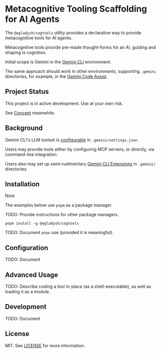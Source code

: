 # Metacognitive Tooling Scaffolding for AI Agents

The `@agladysh/cogtools` utility provides a declarative way to provide metacognitive tools for AI agents.

Metacognitive tools provide pre-made thought-forms for an AI, guiding and shaping is cognition.

Initial scope is Gemini in the [Gemini CLI](https://github.com/google-gemini/gemini-cli) environment.

The same approach should work in other environments, supporting `.gemini` directories, for example,
in the [Gemini Code Assist](https://codeassist.google/).

## Project Status

This project is in active development. Use at your own risk.

See [Concept](docs/spec/concept.md) meanwhile.

## Background

Gemini CLI's LLM toolset is [configurable](https://github.com/google-gemini/gemini-cli/blob/main/docs/cli/configuration.md)
in `.gemini/settings.json`.

Users may provide tools either by configuring MCP servers, or directly, via command-line integration.

Users also may set up semi-rudimentary
[Gemini CLI Extensions](https://github.com/google-gemini/gemini-cli/blob/main/docs/extension.md) in `.gemini/` directories.

## Installation

> [!NOTE]
> The examples below use `pnpm` as a package manager.
>
> TODO: Provide instructions for other package managers.

```shell
pnpm install -g @agladysh/cogtools
```

TODO: Document `pnpx` use (provided it is meaningful).

## Configuration

TODO: Document

## Advanced Usage

TODO: Describe coding a tool in-place (as a shell-executable), as well as loading it as a module.

## Development

TODO: Document

## License

MIT. See [LICENSE](LICENSE) for more information.
